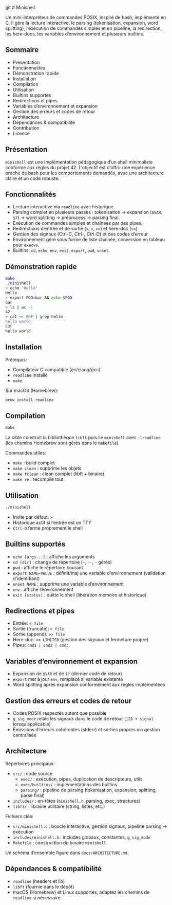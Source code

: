 git # Minishell

Un mini-interpréteur de commandes POSIX, inspiré de bash, implémenté en C. Il gère la lecture interactive, le parsing (tokenisation, expansion, word splitting), l’exécution de commandes simples et en pipeline, la redirection, les here-docs, les variables d’environnement et plusieurs builtins.

## Sommaire

- Présentation
- Fonctionnalités
- Démonstration rapide
- Installation
- Compilation
- Utilisation
- Builtins supportés
- Redirections et pipes
- Variables d’environnement et expansion
- Gestion des erreurs et codes de retour
- Architecture
- Dépendances & compatibilité
- Contribution
- Licence

## Présentation

`minishell` est une implémentation pédagogique d’un shell minimaliste conforme aux règles du projet 42. L’objectif est d’offrir une expérience proche de bash pour les comportements demandés, avec une architecture claire et un code robuste.

## Fonctionnalités

- Lecture interactive via `readline` avec historique.
- Parsing complet en plusieurs passes : tokenisation → expansion (`$VAR`, `$?`) → word splitting → préprocess → parsing final.
- Exécution de commandes simples et chaînées par des pipes.
- Redirections d’entrée et de sortie (`<`, `>`, `>>`) et here-doc (`<<`).
- Gestion des signaux (Ctrl-C, Ctrl-\, Ctrl-D) et des codes d’erreur.
- Environnement géré sous forme de liste chaînée, conversion en tableau pour `execve`.
- Builtins: `cd`, `echo`, `env`, `exit`, `export`, `pwd`, `unset`.

## Démonstration rapide

```bash
make
./minishell
> echo "Hello"
Hello
> export FOO=bar && echo $FOO
bar
> ls | wc -l
42
> cat << EOF | grep hello
hello world
EOF
hello world
```

## Installation

Prérequis:

- Compilateur C compatible (cc/clang/gcc)
- `readline` installé
- `make`

Sur macOS (Homebrew):

```bash
brew install readline
```

## Compilation

```bash
make
```

La cible construit la bibliothèque `libft` puis lie `minishell` avec `-lreadline` (les chemins Homebrew sont gérés dans le `Makefile`).

Commandes utiles:

- `make` : build complet
- `make clean` : supprime les objets
- `make fclean` : clean complet (libft + binaire)
- `make re` : recompile tout

## Utilisation

```bash
./minishell
```

- Invite par défaut: `> `
- Historique actif si l’entrée est un TTY
- `Ctrl-D` ferme proprement le shell

## Builtins supportés

- `echo [args...]` : affiche les arguments
- `cd [dir]` : change de répertoire (`~`, `--`, `-` gérés)
- `pwd` : affiche le répertoire courant
- `export NAME=VALUE` : définit/maj une variable d’environnement (validation d’identifiant)
- `unset NAME` : supprime une variable d’environnement
- `env` : affiche l’environnement
- `exit [status]` : quitte le shell (libération mémoire et historique)

## Redirections et pipes

- Entrée: `< file`
- Sortie (truncate): `> file`
- Sortie (append): `>> file`
- Here-doc: `<< LIMITER` (gestion des signaux et fermeture propre)
- Pipes: `cmd1 | cmd2 | cmd3`

## Variables d’environnement et expansion

- Expansion de `$VAR` et de `$?` (dernier code de retour)
- `export` met à jour `env`, remplacé si variable existante
- Word splitting après expansion conformément aux règles implémentées

## Gestion des erreurs et codes de retour

- Codes POSIX respectés autant que possible
- `g_sig_mode` relaie les signaux dans le code de retour (`128 + signal` lorsqu’applicable)
- Émissions d’erreurs cohérentes (stderr) et sorties propres via gestion centralisée

## Architecture

Répertoires principaux:

- `src/` : code source
  - `exec/` : exécution, pipes, duplication de descripteurs, utils
  - `exec/builtins/` : implémentations des builtins
  - `parsing/` : pipeline de parsing (tokenisation, expansion, splitting, parse final)
- `includes/` : en-têtes (`minishell.h`, parsing, exec, structures)
- `libft/` : librairie utilitaire (string, listes, etc.)

Fichiers clés:

- `src/minishell.c` : boucle interactive, gestion signaux, pipeline parsing → exécution
- `includes/minishell.h` : includes globaux, constantes, `g_sig_mode`
- `Makefile` : construction du binaire `minishell`

Un schéma d’ensemble figure dans `docs/ARCHITECTURE.md`.

## Dépendances & compatibilité

- `readline` (headers et lib)
- `libft` (fournie dans le dépôt)
- macOS (Homebrew) et Linux supportés; adaptez les chemins de `readline` si nécessaire
